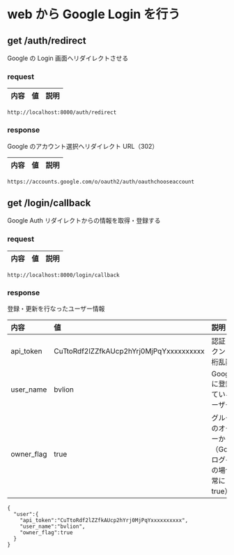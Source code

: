 # web から Google Login を行う

## get /auth/redirect

Google の Login 画面へリダイレクトさせる

### request

内容 | 値 | 説明
:--|:--|:--

```
http://localhost:8000/auth/redirect
```

### response

Google のアカウント選択へリダイレクト URL（302）

内容 | 値 | 説明
:--|:--|:--

```
https://accounts.google.com/o/oauth2/auth/oauthchooseaccount
```

## get /login/callback

Google Auth リダイレクトからの情報を取得・登録する

### request

内容 | 値 | 説明
:--|:--|:--

```
http://localhost:8000/login/callback
```

### response

登録・更新を行なったユーザー情報

内容 | 値 | 説明
:--|:--|:--
api_token | CuTtoRdf2lZZfkAUcp2hYrj0MjPqYxxxxxxxxxx | 認証トークン（60 桁乱数）
user_name | bvlion | Google に登録しているユーザー名
owner_flag | true | グループのオーナーか（Google ログインの場合は常に true）

```
{
  "user":{
    "api_token":"CuTtoRdf2lZZfkAUcp2hYrj0MjPqYxxxxxxxxxx",
    "user_name":"bvlion",
    "owner_flag":true
  }
}
```